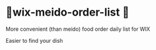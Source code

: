 # 🥗wix-meido-order-list 🍔

More convenient (than meido) food order daily list for WIX

Easier to find your dish 
